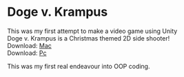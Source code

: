 <h1>Doge v. Krampus</h1>
<p>This was my first attempt to make a video game using Unity
<br>
Doge v. Krampus is a Christmas themed 2D side shooter!
<br>
Download: <a href="https://drive.google.com/open?id=0B7lfE5pybgfMVFRKS0lxN3JIVkE" target="_blank">Mac</a>
<br>
Download: <a href="https://drive.google.com/open?id=0B7lfE5pybgfMMWJTTWw2em9iTU0" target="_blank">Pc</a> 
</p>
This was my first real endeavour into OOP coding. 
